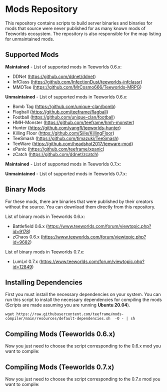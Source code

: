 # Mods Repository

This repository contains scripts to build server binaries and binaries for mods that source were never published for as many known mods of Teeworlds ecosystem. The repository is also responsible for the map listing for unmaintained mods.

## Supported Mods

**Maintained** - List of supported mods in Teeworlds 0.6.x:

- DDNet (https://github.com/ddnet/ddnet)
- InfClass (https://github.com/InfectionDust/teeworlds-infclassr)
- MMOTee (https://github.com/MrCosmo666/Teeworlds-MRPG)

**Unmaintained** - List of supported mods in Teeworlds 0.6.x:

- Bomb Tag (https://github.com/unique-clan/bomb)
- Flagball (https://github.com/teeframe/flagball)
- Football (https://github.com/unique-clan/football)
- HMH-Monster (https://github.com/teeframe/hmh-monster)
- Hunter (https://github.com/yangfl/teeworlds-hunter)
- Killing Floor (https://github.com/Siile/KillingFloor)
- TeeSmash (https://github.com/timazuki/TeeSmash)
- TeeWare (https://github.com/headshot2017/teeware-mod)
- xPanic (https://github.com/teeframe/xpanic)
- zCatch (https://github.com/ddnet/zcatch)

**Maintained** - List of supported mods in Teeworlds 0.7.x:

**Unmaintained** - List of supported mods in Teeworlds 0.7.x:

## Binary Mods

For these mods, there are binaries that were published by their creators without the source. You can download them directly from this repository.

List of binary mods in Teeworlds 0.6.x:

- Battlefield 0.6.x (https://www.teeworlds.com/forum/viewtopic.php?id=9178)
- zChaos 0.6.x (https://www.teeworlds.com/forum/viewtopic.php?id=9682)

List of binary mods in Teeworlds 0.7.x:

- LumLvl 0.7.x (https://www.teeworlds.com/forum/viewtopic.php?id=12849)

## Installing Dependencies

First you must install the necessary dependencies on your system. You can run this script to install the necessary dependencies for compiling the mods (Scripts are made assuming you are running **Ubuntu 20.04**).

```
wget https://raw.githubusercontent.com/teeframe/mods-compiler/main/resources/default-dependencies.sh  -O - | sh
```

## Compiling Mods (Teeworlds 0.6.x)

Now you just need to choose the script corresponding to the 0.6.x mod you want to compile:

## Compiling Mods (Teeworlds 0.7.x)

Now you just need to choose the script corresponding to the 0.7.x mod you want to compile: